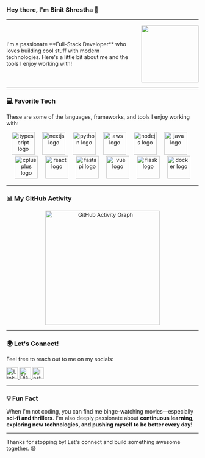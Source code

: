### Hey there, I'm Binit Shrestha 👋

---

<div style="display: flex; justify-content: space-between; align-items: center; gap: 20px;">
  <p style="flex: 1; margin: 0;">I'm a passionate **Full-Stack Developer** who loves building cool stuff with modern technologies. Here's a little bit about me and the tools I enjoy working with!</p>
  <img height="150" src="https://media4.giphy.com/media/v1.Y2lkPTc5MGI3NjExNWlqYmc4Z3dvejR0Z3o3NGFwc20xbnd5Yjkzcm13ZnY0YWRnY251cSZlcD12MV9pbnRlcm5hbF9naWZfYnlfaWQmY3Q9Zw/H03PuVdwREB21ANkLX/giphy.gif" style="flex-shrink: 0;" />
</div>

---

### 💻 Favorite Tech

These are some of the languages, frameworks, and tools I enjoy working with:

<div align="center">
  <img src="https://skillicons.dev/icons?i=ts" height="60" alt="typescript logo" />
  <img width="12" />
  <img src="https://skillicons.dev/icons?i=nextjs" height="60" alt="nextjs logo" />
  <img width="12" />
  <img src="https://skillicons.dev/icons?i=py" height="60" alt="python logo" />
  <img width="12" />
  <img src="https://skillicons.dev/icons?i=aws" height="60" alt="aws logo" />
  <img width="12" />
  <img src="https://skillicons.dev/icons?i=nodejs" height="60" alt="nodejs logo" />
  <img width="12" />
  <img src="https://skillicons.dev/icons?i=java" height="60" alt="java logo" />
  <img width="12" />
  <img src="https://skillicons.dev/icons?i=cpp" height="60" alt="cplusplus logo" />
  <img width="12" />
  <img src="https://skillicons.dev/icons?i=react" height="60" alt="react logo" />
  <img width="12" />
  <img src="https://skillicons.dev/icons?i=fastapi" height="60" alt="fastapi logo" />
  <img width="12" />
  <img src="https://skillicons.dev/icons?i=vue" height="60" alt="vue logo" />
  <img width="12" />
  <img src="https://skillicons.dev/icons?i=flask" height="60" alt="flask logo" />
  <img width="12" />
  <img src="https://skillicons.dev/icons?i=docker" height="60" alt="docker logo" />
</div>

---

### 📊 My GitHub Activity

<div align="center">
  <img src="https://github-readme-activity-graph.vercel.app/graph?username=Binitstha&radius=16&theme=high-contrast&area=true&order=5&hide_border=true&hide_title=true&color=#b3cdf5&point=#b3cdf5&area_color=#b3cdf5&line=#b3cdf5&bg_color=#b3cdf5&title_color=#b3cdf5" height="300" alt="GitHub Activity Graph" />
</div>

---

### 🌍 Let's Connect!

Feel free to reach out to me on my socials:

<div align="left">
  <a href="https://www.linkedin.com/in/YourLinkedIn/" target="_blank">
    <img src="https://img.shields.io/static/v1?message=LinkedIn&logo=linkedin&label=&color=0077B5&logoColor=white&style=for-the-badge" height="30" alt="LinkedIn Logo" />
  </a>
  <a href="https://discord.com/users/YourDiscordUsername" target="_blank">
    <img src="https://img.shields.io/static/v1?message=Discord&logo=discord&label=&color=7289DA&logoColor=white&style=for-the-badge" height="30" alt="Discord Logo" />
  </a>
  <a href="https://www.instagram.com/YourInstagramUsername/" target="_blank">
    <img src="https://img.shields.io/static/v1?message=Instagram&logo=instagram&label=&color=E4405F&logoColor=white&style=for-the-badge" height="30" alt="Instagram Logo" />
  </a>
</div>

---

### 💡 Fun Fact

When I'm not coding, you can find me binge-watching movies—especially **sci-fi and thrillers**. I'm also deeply passionate about **continuous learning, exploring new technologies, and pushing myself to be better every day**!

---

Thanks for stopping by! Let's connect and build something awesome together. 😄
